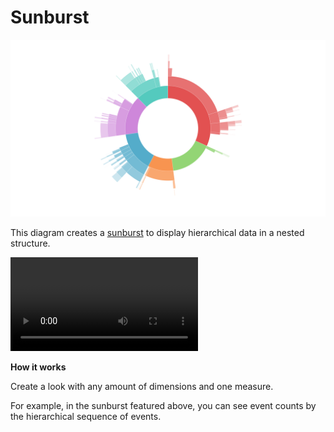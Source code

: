 #  Sunburst


![](sunburst.png)

This diagram creates a [sunburst](http://www.datavizcatalogue.com/methods/sunburst_diagram.html) to display hierarchical data in a nested structure.

![](treemap.mov)

**How it works**

Create a look with any amount of dimensions and one measure.

For example, in the sunburst featured above, you can see event counts by the hierarchical sequence of events.
